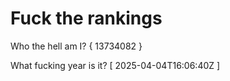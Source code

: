 # Fuck the rankings

Who the hell am I?
{ 13734082 }

What fucking year is it?
[ 2025-04-04T16:06:40Z ]
